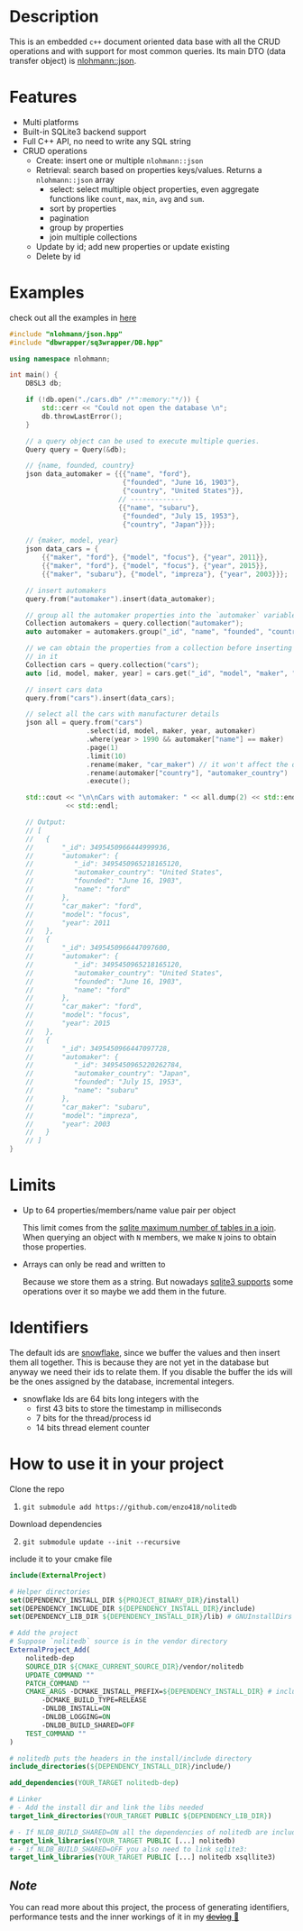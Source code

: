 # Description
This is an embedded `c++` document oriented data base with all the CRUD operations and with support for most common queries. Its main DTO (data transfer object) is [nlohmann::json](https://github.com/nlohmann/json).

# Features
- Multi platforms
- Built-in SQLite3 backend support
- Full C++ API, no need to write any SQL string
- CRUD operations
    - Create: insert one or multiple `nlohmann::json`
    - Retrieval: search based on properties keys/values. Returns a `nlohmann::json` array
        - select: select multiple object properties, even aggregate functions like `count`, `max`, `min`, `avg` and `sum`.
        - sort by properties
        - pagination
        - group by properties
        - join multiple collections
    - Update by id; add new properties or update existing
    - Delete by id

# Examples
check out all the examples in [here](/examples)

```c++
#include "nlohmann/json.hpp"
#include "dbwrapper/sq3wrapper/DB.hpp"

using namespace nlohmann;

int main() {
    DBSL3 db;

    if (!db.open("./cars.db" /*":memory:"*/)) {
        std::cerr << "Could not open the database \n";
        db.throwLastError();
    }

    // a query object can be used to execute multiple queries.
    Query query = Query(&db);

    // {name, founded, country}
    json data_automaker = {{{"name", "ford"},
                            {"founded", "June 16, 1903"},
                            {"country", "United States"}},
                           // -------------
                           {{"name", "subaru"},
                            {"founded", "July 15, 1953"},
                            {"country", "Japan"}}};

    // {maker, model, year}
    json data_cars = {
        {{"maker", "ford"}, {"model", "focus"}, {"year", 2011}},
        {{"maker", "ford"}, {"model", "focus"}, {"year", 2015}},
        {{"maker", "subaru"}, {"model", "impreza"}, {"year", 2003}}};

    // insert automakers
    query.from("automaker").insert(data_automaker);

    // group all the automaker properties into the `automaker` variable.
    Collection automakers = query.collection("automaker");
    auto automaker = automakers.group("_id", "name", "founded", "country");

    // we can obtain the properties from a collection before inserting any value
    // in it
    Collection cars = query.collection("cars");
    auto [id, model, maker, year] = cars.get("_id", "model", "maker", "year");

    // insert cars data
    query.from("cars").insert(data_cars);

    // select all the cars with manufacturer details
    json all = query.from("cars")
                   .select(id, model, maker, year, automaker)
                   .where(year > 1990 && automaker["name"] == maker)
                   .page(1)
                   .limit(10)
                   .rename(maker, "car_maker") // it won't affect the query
                   .rename(automaker["country"], "automaker_country")
                   .execute();

    std::cout << "\n\nCars with automaker: " << all.dump(2) << std::endl
              << std::endl;

    // Output:
    // [
    //   {
    //       "_id": 3495450966444999936,
    //       "automaker": {
    //          "_id": 3495450965218165120,
    //          "automaker_country": "United States",
    //          "founded": "June 16, 1903",
    //          "name": "ford"
    //       },
    //       "car_maker": "ford",
    //       "model": "focus",
    //       "year": 2011
    //   },
    //   {
    //       "_id": 3495450966447097600,
    //       "automaker": {
    //          "_id": 3495450965218165120,
    //          "automaker_country": "United States",
    //          "founded": "June 16, 1903",
    //          "name": "ford"
    //       },
    //       "car_maker": "ford",
    //       "model": "focus",
    //       "year": 2015
    //   },
    //   {
    //       "_id": 3495450966447097728,
    //       "automaker": {
    //          "_id": 3495450965220262784,
    //          "automaker_country": "Japan",
    //          "founded": "July 15, 1953",
    //          "name": "subaru"
    //       },
    //       "car_maker": "subaru",
    //       "model": "impreza",
    //       "year": 2003
    //   }
    // ]
}
```

# Limits
- Up to 64 properties/members/name value pair per object
    
    This limit comes from the [sqlite maximum number of tables in a join](https://www.sqlite.org/limits.html#:~:text=Maximum%20Number%20Of%20Tables%20In%20A%20Join). When querying an object with `N` members, we make `N` joins to obtain those properties.

- Arrays can only be read and written to

    Because we store them as a string. But nowadays [sqlite3 supports](https://www.sqlite.org/json1.html) some operations over it so maybe we add them in the future.

# Identifiers
The default ids are [snowflake](https://en.wikipedia.org/wiki/Snowflake_ID), since we buffer the values and then insert them all together. This is because they are not yet in the database but anyway we need their ids to relate them.
If you disable the buffer the ids will be the ones assigned by the database, incremental integers.
- snowflake Ids are 64 bits long integers with the
    - first 43 bits to store the timestamp in milliseconds
    - 7 bits for the thread/process id
    - 14 bits thread element counter

# How to use it in your project
Clone the repo
1. `git submodule add https://github.com/enzo418/nolitedb`

Download dependencies

2. `git submodule update --init --recursive`

include it to your cmake file
```cmake
include(ExternalProject)

# Helper directories
set(DEPENDENCY_INSTALL_DIR ${PROJECT_BINARY_DIR}/install) 
set(DEPENDENCY_INCLUDE_DIR ${DEPENDENCY_INSTALL_DIR}/include) 
set(DEPENDENCY_LIB_DIR ${DEPENDENCY_INSTALL_DIR}/lib) # GNUInstallDirs

# Add the project
# Suppose `nolitedb` source is in the vendor directory
ExternalProject_Add(
    nolitedb-dep
    SOURCE_DIR ${CMAKE_CURRENT_SOURCE_DIR}/vendor/nolitedb
    UPDATE_COMMAND ""
    PATCH_COMMAND ""
	CMAKE_ARGS -DCMAKE_INSTALL_PREFIX=${DEPENDENCY_INSTALL_DIR} # includes and libraries will be here
		-DCMAKE_BUILD_TYPE=RELEASE
		-DNLDB_INSTALL=ON
		-DNLDB_LOGGING=ON
		-DNLDB_BUILD_SHARED=OFF
    TEST_COMMAND ""
)

# nolitedb puts the headers in the install/include directory
include_directories(${DEPENDENCY_INSTALL_DIR}/include/)

add_dependencies(YOUR_TARGET nolitedb-dep)

# Linker 
# - Add the install dir and link the libs needed
target_link_directories(YOUR_TARGET PUBLIC ${DEPENDENCY_LIB_DIR})

# - If NLDB_BUILD_SHARED=ON all the dependencies of nolitedb are included in the shared library
target_link_libraries(YOUR_TARGET PUBLIC [...] nolitedb)
# - if NLDB_BUILD_SHARED=OFF you also need to link sqlite3:
target_link_libraries(YOUR_TARGET PUBLIC [...] nolitedb xsqllite3)
```

## *Note*
You can read more about this project, the process of generating identifiers, performance tests and the inner workings  of it in my [~~devlog~~ 🚧]()
